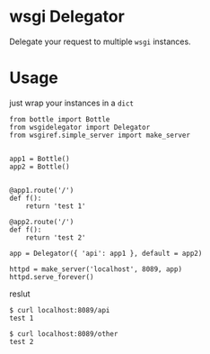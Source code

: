 wsgi Delegator
==============

Delegate your request to multiple `wsgi` instances.

Usage
=====

just wrap your instances in a `dict`

```
from bottle import Bottle
from wsgidelegator import Delegator
from wsgiref.simple_server import make_server


app1 = Bottle()
app2 = Bottle()


@app1.route('/')
def f():
    return 'test 1'

@app2.route('/')
def f():
    return 'test 2'

app = Delegator({ 'api': app1 }, default = app2)

httpd = make_server('localhost', 8089, app)
httpd.serve_forever()
```

reslut 

```
$ curl localhost:8089/api
test 1

$ curl localhost:8089/other
test 2

```

